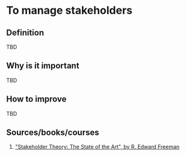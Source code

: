# To manage stakeholders

## Definition

TBD

## Why is it important

TBD

## How to improve

TBD

## Sources/books/courses

1. ["Stakeholder Theory: The State of the Art", by R. Edward Freeman](https://www.amazon.com/gp/product/0521137934)
